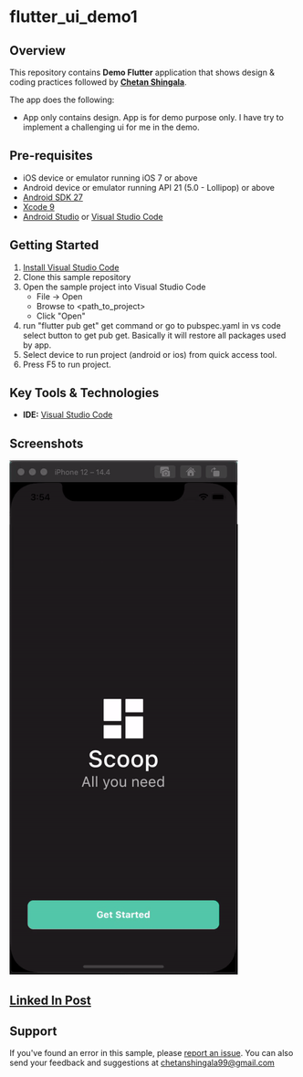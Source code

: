 # flutter_ui_demo1

## Overview

This repository contains **Demo Flutter** application that shows design & coding practices followed by **[Chetan Shingala](https://github.com/chetanshingala)**.

The app does the following:

- App only contains design. App is for demo purpose only. I have try to implement a challenging ui for me in the demo. 

## Pre-requisites

- iOS device or emulator running iOS 7 or above
- Android device or emulator running API 21 (5.0 - Lollipop) or above
- [Android SDK 27](https://developer.android.com/about/versions/oreo/android-8.0-migration.html#ptb)
- [Xcode 9](https://developer.apple.com/library/content/releasenotes/DeveloperTools/RN-Xcode/Chapters/Introduction.html#//apple_ref/doc/uid/TP40001051-CH1-SW936)
- [Android Studio](https://developer.android.com/studio?gclid=CjwKCAjwuIWHBhBDEiwACXQYsdjXKtJcVLNSf8JNQW40OsaqIOsNqnG6NNzE2AmHT4wlYbw4xwDKihoClegQAvD_BwE&gclsrc=aw.ds) or [Visual Studio Code](https://code.visualstudio.com/download)

## Getting Started

1. [Install Visual Studio Code](https://code.visualstudio.com/download)
2. Clone this sample repository
3. Open the sample project into Visual Studio Code
   - File -> Open
   - Browse to <path_to_project>
   - Click "Open"
4. run "flutter pub get" get command or go to pubspec.yaml in vs code select button to get pub get. Basically it will restore all packages used by app.
5. Select device to run project (android or ios) from quick access tool.
6. Press F5 to run project.

## Key Tools & Technologies

- **IDE:** [Visual Studio Code](https://code.visualstudio.com/download)

## Screenshots

![demo](https://github.com/chetanshingala/flutter_ui_demo1/blob/main/demo/flutter_demo_ui.gif)

## [Linked In Post](https://www.linkedin.com/posts/chetan-shingala-06b57914b_flutter-flutterapp-flutterdev-activity-6825193220465680384-xS6G)

## Support

If you've found an error in this sample, please [report an issue](https://github.com/chetanshingala/flutter_ui_demo1/issues/new). You can also send your feedback and suggestions at chetanshingala99@gmail.com




